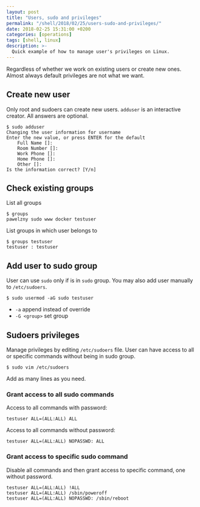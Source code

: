 ```yaml
---
layout: post
title: "Users, sudo and privileges"
permalink: "/shell/2018/02/25/users-sudo-and-privileges/"
date: 2018-02-25 15:31:00 +0200
categories: [operations]
tags: [shell, linux]
description: >-
  Quick example of how to manage user's privileges on Linux.
---
```


Regardless of whether we work on existing users or create new ones.
Almost always default privileges are not what we want.

## Create new user

Only root and sudoers can create new users.
`adduser` is an interactive creator. All answers are optional.

```console
$ sudo adduser
Changing the user information for username
Enter the new value, or press ENTER for the default
    Full Name []:
    Room Number []:
    Work Phone []:
    Home Phone []:
    Other []:
Is the information correct? [Y/n]
```

## Check existing groups

List all groups

```console
$ groups
pawelzny sudo www docker testuser
```

List groups in which user belongs to

```console
$ groups testuser
testuser : testuser
```

## Add user to sudo group

User can use `sudo` only if is in `sudo` group.
You may also add user manually to `/etc/sudoers`.

```console
$ sudo usermod -aG sudo testuser
```

* `-a` append instead of override
* `-G <group>` set group

## Sudoers privileges

Manage privileges by editing `/etc/sudoers` file.
User can have access to all or specific commands without being in sudo group.

```console
$ sudo vim /etc/sudoers
```

Add as many lines as you need.

### Grant access to all sudo commands

Access to all commands with password:

```
testuser ALL=(ALL:ALL) ALL
```

Access to all commands without password:

```
testuser ALL=(ALL:ALL) NOPASSWD: ALL
```

### Grant access to specific sudo command

Disable all commands and then grant access to specific command, one without password.

```
testuser ALL=(ALL:ALL) !ALL
testuser ALL=(ALL:ALL) /sbin/poweroff
testuser ALL=(ALL:ALL) NOPASSWD: /sbin/reboot
```
